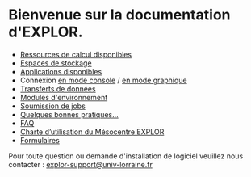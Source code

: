 # Bienvenue sur la documentation d'EXPLOR.

* [Ressources de calcul disponibles](materiel.md)
* [Espaces de stockage](stockage.md) 
* [Applications disponibles](applications.md)
* Connexion [en mode console](console.md) / [en mode graphique](graphique.md)
* [Transferts de données](transfert.md)
* [Modules d'environnement](module.md)
* [Soumission de jobs](slurm.md)
* [Quelques bonnes pratiques...](bp.md)
* [FAQ](Questions.md)
* [Charte d’utilisation du Mésocentre EXPLOR](chartes.md)
* [Formulaires](formulaires.md)

Pour toute question ou demande d'installation de logiciel veuillez nous contacter : [explor-support@univ-lorraine.fr](mailto:explor-support@univ-lorraine.fr)
